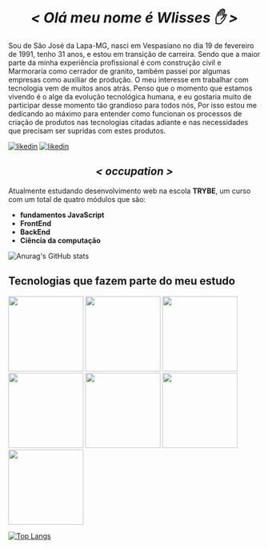 <h1 align= "center"><em>&lt; Olá meu nome é Wlisses ✋ &gt;</em></h1>
<div>
  <p>Sou de São José da Lapa-MG, nasci em Vespasiano no dia 19 de fevereiro de 1991, tenho 31 anos, e estou em transição de carreira.
  Sendo que a maior parte da minha experiência profissional é com construção civil e Marmoraria como cerrador de granito, também passei por algumas empresas como auxiliar de produção. O meu interesse em trabalhar com tecnologia vem de muitos anos atrás. Penso que o momento que estamos vivendo é o alge da evolução tecnológica humana, e eu gostaria muito de participar desse momento tão grandioso para todos nós, Por isso estou me dedicando ao máximo para entender como funcionan os processos de criação de produtos nas tecnologias citadas adiante e nas necessidades que precisam ser supridas com estes produtos.</p>
  
  [![likedin](https://img.shields.io/badge/Instagram-E4405F?style=for-the-badge&logo=instagram&logoColor=white)](https://www.instagram.com/wlissesfernando285/)
  [![likedin](https://img.shields.io/badge/LinkedIn-0077B5?style=for-the-badge&logo=linkedin&logoColor=white)](https://linkedin.com/in/wlisses-fernando-6ba6a023a)
  
  <h2 align = "center"><em>&lt; occupation &gt;</em></h2>
  <p>Atualmente estudando desenvolvimento web na escola <strong>TRYBE</strong>, um curso com um total de quatro         módulos que são:</p>
  <ul>
    <li><strong>fundamentos JavaScript</strong></li>
    <li><strong>FrontEnd</strong></li>
    <li><strong>BackEnd</strong></li>
    <li><strong>Ciência da computação</strong></li>
  <ul/>
</div>
    
![Anurag's GitHub stats](https://github-readme-stats.vercel.app/api?username=wlis13&show_icons=true&theme=merko)
    
<h2>Tecnologias que fazem parte do meu estudo</h2>

<img style="width: 150px" src="https://img.shields.io/badge/JavaScript-F7DF1E?style=for-the-badge&logo=javascript&logoColor=black"/>
<img style="width: 150px" src="https://img.shields.io/badge/HTML5-E34F26?style=for-the-badge&logo=html5&logoColor=white"/>
<img style="width: 150px" src="https://img.shields.io/badge/CSS3-1572B6?style=for-the-badge&logo=css3&logoColor=white"/>
<img style="width: 150px" src="https://img.shields.io/badge/React-20232A?style=for-the-badge&logo=react&logoColor=61DAFB"/>
<img style="width: 150px" src="https://img.shields.io/badge/Redux-593D88?style=for-the-badge&logo=redux&logoColor=white"/>
<img style="width: 150px" src="https://img.shields.io/badge/Jest-323330?style=for-the-badge&logo=Jest&logoColor=white"/>
<img style="width: 150px" src="https://img.shields.io/badge/MySQL-00000F?style=for-the-badge&logo=mysql&logoColor=white"/>
                 
[![Top Langs](https://github-readme-stats.vercel.app/api/top-langs/?username=wlis13&layout=compact)](https://github.com/anuraghazra/github-readme-stats)
